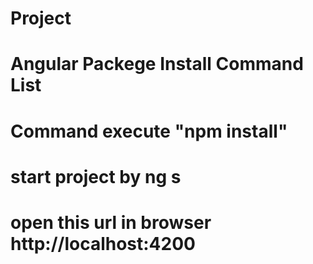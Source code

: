 # Project
# Angular Packege Install Command List
# Command execute "npm install"
# start project by ng s 
# open this url in browser http://localhost:4200

